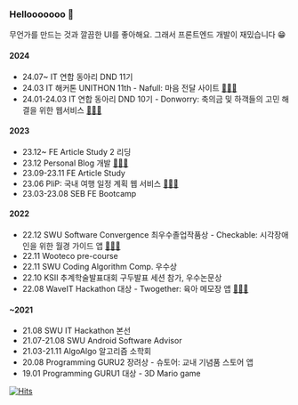 
### Hellooooooo 👋

무언가를 만드는 것과 깔끔한 UI를 좋아해요. 그래서 프론트엔드 개발이 재밌습니다 😁

#### 2024

- 24.07~ IT 연합 동아리 DND 11기
- 24.03 IT 해커톤 UNITHON 11th - Nafull: 마음 전달 사이트 [🧑🏻‍💻](https://github.com/NafullNafull/Nafull-client)
- 24.01-24.03 IT 연합 동아리 DND 10기 - Donworry: 축의금 및 하객들의 고민 해결을 위한 웹서비스 [🧑🏻‍💻](https://github.com/dnd-side-project/dnd-10th-3-frontend)

#### 2023

- 23.12~ FE Article Study 2 리딩
- 23.12 Personal Blog 개발 [🧑🏻‍💻](https://github.com/jhsung23/my-site)
- 23.09-23.11 FE Article Study
- 23.06 PliP: 국내 여행 일정 계획 웹 서비스 [🧑🏻‍💻](https://github.com/jhsung23/PliP)
- 23.03-23.08 SEB FE Bootcamp

#### 2022

- 22.12 SWU Software Convergence 최우수졸업작품상 - Checkable: 시각장애인을 위한 월경 가이드 앱 [🧑🏻‍💻](https://github.com/jhsung23/Checkable)
- 22.11 Wooteco pre-course
- 22.11 SWU Coding Algorithm Comp. 우수상
- 22.10 KSII 추계학술발표대회 구두발표 세션 참가, 우수논문상
- 22.08 WaveIT Hackathon 대상 - Twogether: 육아 메모장 앱 [🧑🏻‍💻](https://github.com/jhsung23/Twogether)

#### ~2021

- 21.08 SWU IT Hackathon 본선
- 21.07-21.08 SWU Android Software Advisor
- 21.03-21.11 AlgoAlgo 알고리즘 소학회
- 20.08 Programming GURU2 장려상 - 슈토어: 교내 기념품 스토어 앱
- 19.01 Programming GURU1 대상 - 3D Mario game

[![Hits](https://hits.seeyoufarm.com/api/count/incr/badge.svg?url=https%3A%2F%2Fgithub.com%2Fjhsung23&count_bg=%232CA605&title_bg=%23CBE5C1&icon=aerlingus.svg&icon_color=%232CA605&title=_&edge_flat=false)](https://hits.seeyoufarm.com)
